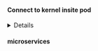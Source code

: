 #### Connect to kernel insite pod
<details>

```bash  
kubectl exec nginx -it -- bash  
uname -r  
exit
strace uname -r  
#katakontainers  
#gVisor
# Create and use RuntimeClass

```
</details>

#### microservices
